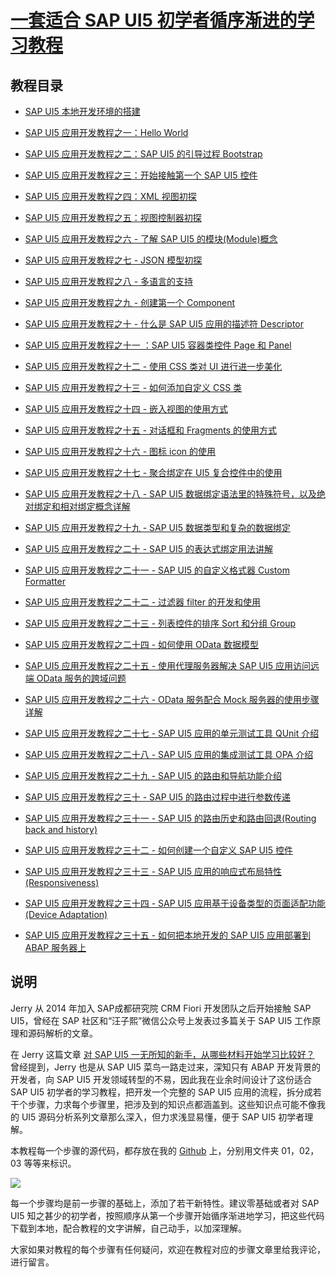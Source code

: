 # [一套适合 SAP UI5 初学者循序渐进的学习教程](https://blog.csdn.net/i042416/category_11395500.html)


## 教程目录

* [SAP UI5 本地开发环境的搭建](https://jerry.blog.csdn.net/article/details/120611706)

* [SAP UI5 应用开发教程之一：Hello World](https://jerry.blog.csdn.net/article/details/120612455)

* [SAP UI5 应用开发教程之二：SAP UI5 的引导过程 Bootstrap](https://jerry.blog.csdn.net/article/details/120614665)

* [SAP UI5 应用开发教程之三：开始接触第一个 SAP UI5 控件](https://jerry.blog.csdn.net/article/details/120619615)

* [SAP UI5 应用开发教程之四：XML 视图初探](https://jerry.blog.csdn.net/article/details/120642096)

* [SAP UI5 应用开发教程之五：视图控制器初探](https://jerry.blog.csdn.net/article/details/120669241)

* [SAP UI5 应用开发教程之六 - 了解 SAP UI5 的模块(Module)概念](https://jerry.blog.csdn.net/article/details/120680451)

* [SAP UI5 应用开发教程之七 - JSON 模型初探](https://jerry.blog.csdn.net/article/details/120693394)

* [SAP UI5 应用开发教程之八 - 多语言的支持](https://jerry.blog.csdn.net/article/details/121039416)

* [SAP UI5 应用开发教程之九 - 创建第一个 Component](https://jerry.blog.csdn.net/article/details/121042479)

* [SAP UI5 应用开发教程之十 - 什么是 SAP UI5 应用的描述符 Descriptor](https://jerry.blog.csdn.net/article/details/121049973)

* [SAP UI5 应用开发教程之十一 ：SAP UI5 容器类控件 Page 和 Panel](https://jerry.blog.csdn.net/article/details/121060759)

* [SAP UI5 应用开发教程之十二 - 使用 CSS 类对 UI 进行进一步美化](https://jerry.blog.csdn.net/article/details/121063066)

* [SAP UI5 应用开发教程之十三 - 如何添加自定义 CSS 类](https://jerry.blog.csdn.net/article/details/121180115)

* [SAP UI5 应用开发教程之十四 - 嵌入视图的使用方式](https://jerry.blog.csdn.net/article/details/122420230)

* [SAP UI5 应用开发教程之十五 - 对话框和 Fragments 的使用方式](https://blog.csdn.net/i042416/article/details/122450382)

* [SAP UI5 应用开发教程之十六 - 图标 icon 的使用](https://jerry.blog.csdn.net/article/details/122453835)

* [SAP UI5 应用开发教程之十七 - 聚合绑定在 UI5 复合控件中的使用](https://blog.csdn.net/i042416/article/details/122458023)

* [SAP UI5 应用开发教程之十八 - SAP UI5 数据绑定语法里的特殊符号，以及绝对绑定和相对绑定概念详解](https://jerry.blog.csdn.net/article/details/122691944)

* [SAP UI5 应用开发教程之十九 - SAP UI5 数据类型和复杂的数据绑定](https://jerry.blog.csdn.net/article/details/122709248)

* [SAP UI5 应用开发教程之二十 - SAP UI5 的表达式绑定用法讲解](https://jerry.blog.csdn.net/article/details/122719005)

* [SAP UI5 应用开发教程之二十一 - SAP UI5 的自定义格式器 Custom Formatter](https://jerry.blog.csdn.net/article/details/122727543)

* [SAP UI5 应用开发教程之二十二 - 过滤器 filter 的开发和使用](https://jerry.blog.csdn.net/article/details/122733097)

* [SAP UI5 应用开发教程之二十三 - 列表控件的排序 Sort 和分组 Group](https://jerry.blog.csdn.net/article/details/122736505)

* [SAP UI5 应用开发教程之二十四 - 如何使用 OData 数据模型](https://jerry.blog.csdn.net/article/details/122750501)

* [SAP UI5 应用开发教程之二十五 - 使用代理服务器解决 SAP UI5 应用访问远端 OData 服务的跨域问题](https://jerry.blog.csdn.net/article/details/122766435)

* [SAP UI5 应用开发教程之二十六 - OData 服务配合 Mock 服务器的使用步骤详解](https://jerry.blog.csdn.net/article/details/122770273)

* [SAP UI5 应用开发教程之二十七 - SAP UI5 应用的单元测试工具 QUnit 介绍](https://jerry.blog.csdn.net/article/details/122774349)

* [SAP UI5 应用开发教程之二十八 - SAP UI5 应用的集成测试工具 OPA 介绍](https://jerry.blog.csdn.net/article/details/122777665)

* [SAP UI5 应用开发教程之二十九 - SAP UI5 的路由和导航功能介绍](https://jerry.blog.csdn.net/article/details/122782266)

* [SAP UI5 应用开发教程之三十 - SAP UI5 的路由过程中进行参数传递](https://jerry.blog.csdn.net/article/details/122782834)

* [SAP UI5 应用开发教程之三十一 - SAP UI5 的路由历史和路由回退(Routing back and history)](https://jerry.blog.csdn.net/article/details/122784284)

* [SAP UI5 应用开发教程之三十二 - 如何创建一个自定义 SAP UI5 控件](https://jerry.blog.csdn.net/article/details/122789898)

* [SAP UI5 应用开发教程之三十三 - SAP UI5 应用的响应式布局特性(Responsiveness)](https://jerry.blog.csdn.net/article/details/122792549)

* [SAP UI5 应用开发教程之三十四 - SAP UI5 应用基于设备类型的页面适配功能(Device Adaptation)](https://jerry.blog.csdn.net/article/details/122799506)

* [SAP UI5 应用开发教程之三十五 - 如何把本地开发的 SAP UI5 应用部署到 ABAP 服务器上](https://jerry.blog.csdn.net/article/details/122828129)

## 说明

Jerry 从 2014 年加入 SAP成都研究院 CRM Fiori 开发团队之后开始接触 SAP UI5，曾经在 SAP 社区和“汪子熙”微信公众号上发表过多篇关于 SAP UI5 工作原理和源码解析的文章。

在 Jerry 这篇文章 [对 SAP UI5 一无所知的新手，从哪些材料开始学习比较好？](https://blog.csdn.net/i042416/article/details/116347763) 曾经提到，Jerry 也是从 SAP UI5 菜鸟一路走过来，深知只有 ABAP 开发背景的开发者，向 SAP UI5 开发领域转型的不易，因此我在业余时间设计了这份适合 SAP UI5 初学者的学习教程，把开发一个完整的 SAP UI5 应用的流程，拆分成若干个步骤，力求每个步骤里，把涉及到的知识点都涵盖到。这些知识点可能不像我的 UI5 源码分析系列文章那么深入，但力求浅显易懂，便于 SAP UI5 初学者理解。

本教程每一个步骤的源代码，都存放在我的 [Github](https://github.com/wangzixi-diablo/ui5-tutorial) 上，分别用文件夹 01，02，03 等等来标识。

![](https://img-blog.csdnimg.cn/img_convert/c7bad3447ae1849d56da2f9ae2f4a6e8.png)

每一个步骤均是前一步骤的基础上，添加了若干新特性。建议零基础或者对 SAP UI5 知之甚少的初学者，按照顺序从第一个步骤开始循序渐进地学习，把这些代码下载到本地，配合教程的文字讲解，自己动手，以加深理解。

大家如果对教程的每个步骤有任何疑问，欢迎在教程对应的步骤文章里给我评论，进行留言。